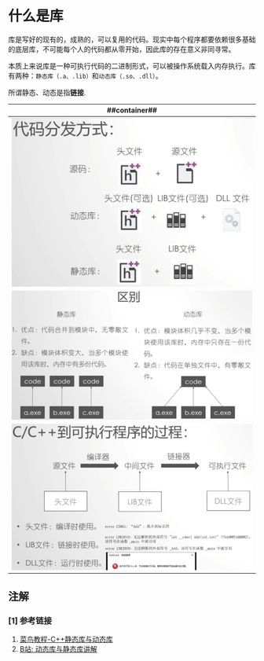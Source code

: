 # 什么是库
库是写好的现有的，成熟的，可以复用的代码。现实中每个程序都要依赖很多基础的底层库，不可能每个人的代码都从零开始，因此库的存在意义非同寻常。

本质上来说库是一种可执行代码的二进制形式，可以被操作系统载入内存执行。库有两种：`静态库（.a、.lib）`和`动态库（.so、.dll）`。

所谓静态、动态是指**链接**.

| ##container## |
|:--:|
|![Clip_2024-04-13_20-15-03.png ##w700##](./Clip_2024-04-13_20-15-03.png)|
|![Clip_2024-04-13_20-18-22.png ##w700##](./Clip_2024-04-13_20-18-22.png)|
|![Clip_2024-04-13_20-19-07.png](./Clip_2024-04-13_20-19-07.png)|

## 注解
### [1] 参考链接
1. [菜鸟教程-C++静态库与动态库](https://www.runoob.com/w3cnote/cpp-static-library-and-dynamic-library.html)
2. [B站: 动态库与静态库讲解](https://www.bilibili.com/video/BV1XE411k7PN/)